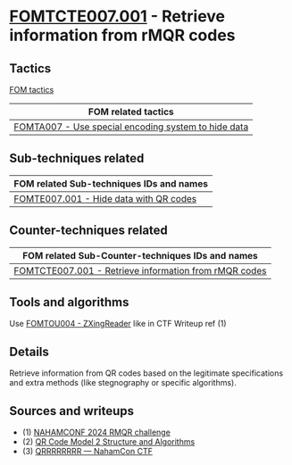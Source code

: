 # [FOMTCTE007.001](https://github.com/blue101010/FOM/blob/main/countertechniques/FOMCTE007.001.md) - Retrieve information from rMQR codes


## Tactics

[FOM tactics](https://github.com/blue101010/FOM/blob/main/tactics/tactics.md)

| FOM related tactics  |
| --------------------------------------- |
| [FOMTA007 - Use special encoding system to hide data](https://github.com/blue101010/FOM/blob/main/tactics/FOMTA007.md)   |


## Sub-techniques related

| FOM related  Sub-techniques IDs and names|
| ------------------------------------------------------------ |
| [FOMTE007.001 - Hide data with QR codes](https://github.com/blue101010/FOM/blob/main/techniques/FOMTE007.001.md)        |

## Counter-techniques related

| FOM related  Sub-Counter-techniques IDs and names|
| ------------------------------------------------------------ |
| [FOMTCTE007.001 - Retrieve information from rMQR codes](https://github.com/blue101010/FOM/blob/main/countertechniques/FOMTCTE007.001.md)       |

## Tools and algorithms

Use [FOMTOU004 - ZXingReader](https://github.com/blue101010/FOM/blob/main/tools/FOMTOU004.md) like in CTF Writeup ref (1)

## Details

Retrieve information from QR codes based on the legitimate specifications and extra methods (like stegnography or specific algorithms).
 
## Sources and writeups

- (1) [NAHAMCONF 2024 RMQR challenge](https://github.com/blue101010/writeups/blob/main/2024/NAHAMCONF/qrrrrrr/README.md)
- (2) [QR Code Model 2 Structure and Algorithms](https://franckybox.com/wp-content/uploads/qrcode.pdf)
- (3) [QRRRRRRRR — NahamCon CTF](https://medium.com/@inferiorak/qrrrrrrrr-nahamcon-ctf-2024-writeup-by-inferiorak-063406df187e)